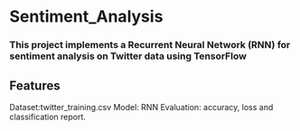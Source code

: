 # Sentiment_Analysis
### This project implements a Recurrent Neural Network (RNN) for sentiment analysis on Twitter data using TensorFlow
## Features
Dataset:twitter_training.csv 
Model: RNN
Evaluation: accuracy, loss and classification report.
